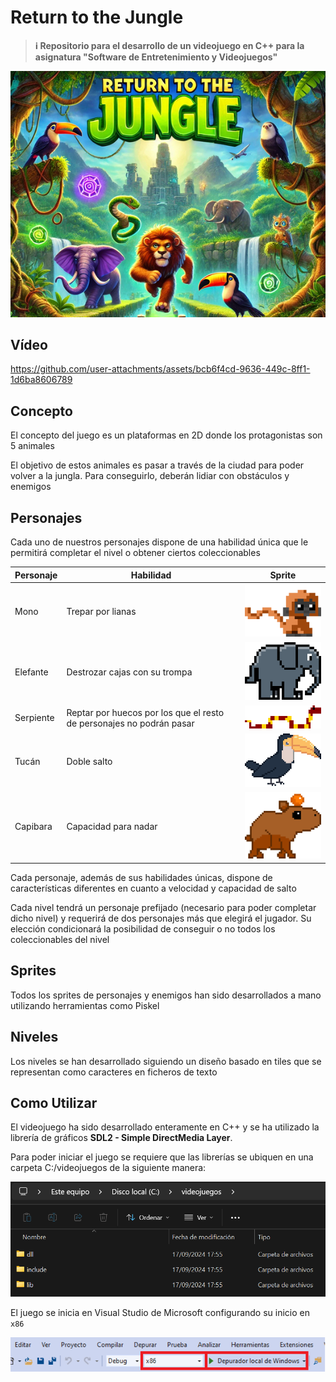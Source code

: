 # Return to the Jungle

> __ℹ️ **Repositorio para el desarrollo de un videojuego en C++ para la asignatura "Software de Entretenimiento y Videojuegos"**__

![Portada Return to the Jungle](docs/imagenes/Portada.jpg)

## Vídeo

https://github.com/user-attachments/assets/bcb6f4cd-9636-449c-8ff1-1d6ba8606789

## Concepto

El concepto del juego es un plataformas en 2D donde los protagonistas son 5 animales

El objetivo de estos animales es pasar a través de la ciudad para poder volver a la jungla. Para conseguirlo, deberán lidiar con obstáculos y enemigos

## Personajes

Cada uno de nuestros personajes dispone de una habilidad única que le permitirá completar el nivel o obtener ciertos coleccionables

| Personaje | Habilidad                                                            | Sprite                                                                                    |
| ---       | ---                                                                  | ---                                                                                       |
| Mono      | Trepar por lianas                                                    | <img src="docs/imagenes/Mono.png" alt="Mono" style="width:200px; height:auto;">           |
| Elefante  | Destrozar cajas con su trompa                                        | <img src="docs/imagenes/Elefante.png" alt="Elefante" style="width:200px; height:auto;">   |
| Serpiente | Reptar por huecos por los que el resto de personajes no podrán pasar | <img src="docs/imagenes/Serpiente.png" alt="Serpiente" style="width:200px; height:auto;"> |
| Tucán     | Doble salto                                                          | <img src="docs/imagenes/Tucan.png" alt="Tucan" style="width:200px; height:auto;">         |
| Capibara  | Capacidad para nadar                                                 | <img src="docs/imagenes/Capibara.png" alt="Capibara" style="width:200px; height:auto;">   |

Cada personaje, además de sus habilidades únicas, dispone de características diferentes en cuanto a velocidad y capacidad de salto

Cada nivel tendrá un personaje prefijado (necesario para poder completar dicho nivel) y requerirá de dos personajes más que elegirá el jugador. Su elección condicionará la posibilidad de conseguir o no todos los coleccionables del nivel

## Sprites

Todos los sprites de personajes y enemigos han sido desarrollados a mano utilizando herramientas como Piskel

## Niveles

Los niveles se han desarrollado siguiendo un diseño basado en tiles que se representan como caracteres en ficheros de texto

## Como Utilizar

El videojuego ha sido desarrollado enteramente en C++ y se ha utilizado la librería de gráficos **SDL2 - Simple DirectMedia Layer**.

Para poder iniciar el juego se requiere que las librerías se ubiquen en una carpeta C:/videojuegos de la siguiente manera:

![LibreriasEnCarpeta.png](docs/imagenes/librerias-carpeta-videojuegos.png)

El juego se inicia en Visual Studio de Microsoft configurando su inicio en `x86`

![Configuracionx86.png](docs/imagenes/x86-vs.png)
